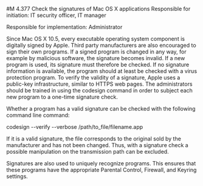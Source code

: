 #M 4.377 Check the signatures of Mac OS X applications
Responsible for initiation: IT security officer, IT manager

Responsible for implementation: Administrator

Since Mac OS X 10.5, every executable operating system component is digitally signed by Apple. Third party manufacturers are also encouraged to sign their own programs. If a signed program is changed in any way, for example by malicious software, the signature becomes invalid. If a new program is used, its signature must therefore be checked. If no signature information is available, the program should at least be checked with a virus protection program. To verify the validity of a signature, Apple uses a public-key infrastructure, similar to HTTPS web pages. The administrators should be trained in using the codesign command in order to subject each new program to a one-time signature check.

Whether a program has a valid signature can be checked with the following command line command:

codesign --verify --verbose /path/to_file/filename.app

If it is a valid signature, the file corresponds to the original sold by the manufacturer and has not been changed. Thus, with a signature check a possible manipulation on the transmission path can be excluded.

Signatures are also used to uniquely recognize programs. This ensures that these programs have the appropriate Parental Control, Firewall, and Keyring settings.



